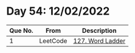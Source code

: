 # Day 54: 12/02/2022

| Que No. | From | Description |
| --- | --- | --- |
| 1 | LeetCode | [127. Word Ladder](https://leetcode.com/problems/word-ladder/) |
